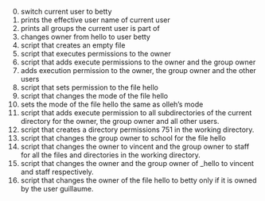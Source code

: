 0. switch current user to betty
1. prints the effective user name of current user
2. prints all groups the current user is part of
3. changes owner from hello to user betty
4. script that creates an empty file
5. script that executes permissions to the owner
6. script that adds execute permissions to the owner and the group owner
7. adds execution permission to the owner, the group owner and the other users
8. script that sets permission to the file hello
9. script that changes the mode of the file hello
10. sets the mode of the file hello the same as olleh’s mode
11. script that adds execute permission to all subdirectories of the current directory for the owner, the group owner and all other users.
12. script that creates a directory permissions 751 in the working directory.
13. script that changes the group owner to school for the file hello
14. script that changes the owner to vincent and the group owner to staff for all the files and directories in the working directory.
15. script that changes the owner and the group owner of _hello to vincent and staff respectively.
16.  script that changes the owner of the file hello to betty only if it is owned by the user guillaume.

